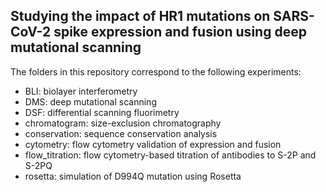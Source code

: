 ## Studying the impact of HR1 mutations on SARS-CoV-2 spike expression and fusion using deep mutational scanning

The folders in this repository correspond to the following experiments:
* BLI: biolayer interferometry
* DMS: deep mutational scanning
* DSF: differential scanning fluorimetry
* chromatogram: size-exclusion chromatography
* conservation: sequence conservation analysis
* cytometry: flow cytometry validation of expression and fusion
* flow_titration: flow cytometry-based titration of antibodies to S-2P and S-2PQ
* rosetta: simulation of D994Q mutation using Rosetta
